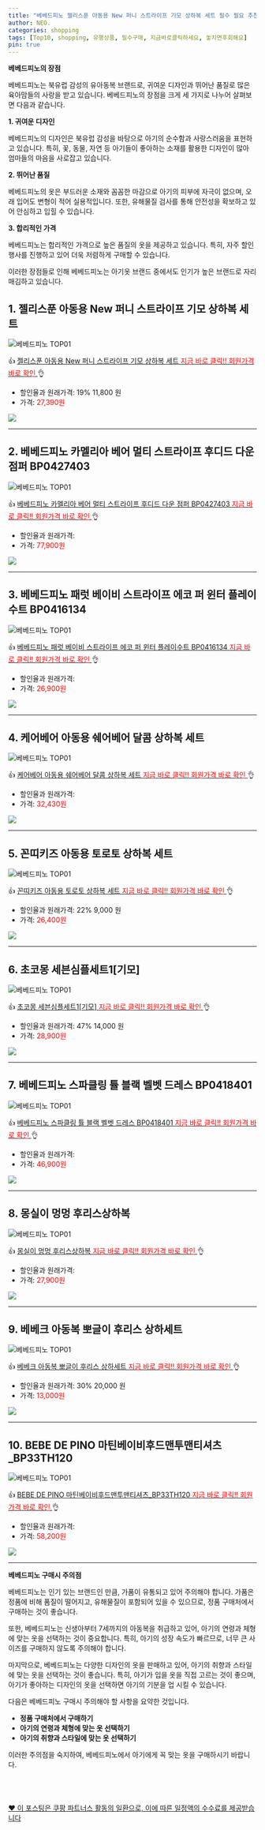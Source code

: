 ```yaml
---
title: "베베드피노 젤리스푼 아동용 New 퍼니 스트라이프 기모 상하복 세트 필수 필요 추천 제품 비교 최저 가격 비교 장점 구매 후기 구매평"
author: NEO.
categories: shopping
tags: [Top10, shopping, 유행상품, 필수구매, 지금바로클릭하세요, 놓치면후회해요]
pin: true
---
```

**베베드피노의 장점**

베베드피노는 북유럽 감성의 유아동복 브랜드로, 귀여운 디자인과 뛰어난 품질로 많은 육아맘들의 사랑을 받고 있습니다. 베베드피노의 장점을 크게 세 가지로 나누어 살펴보면 다음과 같습니다.

**1. 귀여운 디자인**

베베드피노의 디자인은 북유럽 감성을 바탕으로 아기의 순수함과 사랑스러움을 표현하고 있습니다. 특히, 꽃, 동물, 자연 등 아기들이 좋아하는 소재를 활용한 디자인이 많아 엄마들의 마음을 사로잡고 있습니다.

**2. 뛰어난 품질**

베베드피노의 옷은 부드러운 소재와 꼼꼼한 마감으로 아기의 피부에 자극이 없으며, 오래 입어도 변형이 적어 실용적입니다. 또한, 유해물질 검사를 통해 안전성을 확보하고 있어 안심하고 입힐 수 있습니다.

**3. 합리적인 가격**

베베드피노는 합리적인 가격으로 높은 품질의 옷을 제공하고 있습니다. 특히, 자주 할인 행사를 진행하고 있어 더욱 저렴하게 구매할 수 있습니다.

이러한 장점들로 인해 베베드피노는 아기옷 브랜드 중에서도 인기가 높은 브랜드로 자리매김하고 있습니다.

   

## 1. 젤리스푼 아동용 New 퍼니 스트라이프 기모 상하복 세트

![베베드피노 TOP01](https://thumbnail8.coupangcdn.com/thumbnails/remote/490x490ex/image/retail/images/2021/12/06/17/5/916d75d0-a07e-4d88-b2f2-ca7d6c4a5c29.jpg)


👍 [젤리스푼 아동용 New 퍼니 스트라이프 기모 상하복 세트 <font color=red> 지금 바로 클릭!! 회원가격 바로 확인 </font> ](https://link.coupang.com/re/AFFSDP?lptag=AF3617701&subid=GithubCoopas&pageKey=6221405249&traceid=V0-153&itemId=12453304835&vendorItemId=79722375554) 👌 


- 할인율과 원래가격: 19%  11,800   원
- 가격: <span style='color:red'>27,390원</span>

[![](/discount_price.png)](https://link.coupang.com/re/AFFSDP?lptag=AF3617701&subid=GithubCoopas&pageKey=6221405249&traceid=V0-153&itemId=12453304835&vendorItemId=79722375554)

---


   

## 2. 베베드피노 카멜리아 베어 멀티 스트라이프 후디드 다운 점퍼 BP0427403

![베베드피노 TOP01](https://thumbnail10.coupangcdn.com/thumbnails/remote/490x490ex/image/vendor_inventory/0727/65191b4b39748105185daf76950aad7ed89c25879b0e719303bc04149808.jpg)


👍 [베베드피노 카멜리아 베어 멀티 스트라이프 후디드 다운 점퍼 BP0427403 <font color=red> 지금 바로 클릭!! 회원가격 바로 확인 </font> ](https://link.coupang.com/re/AFFSDP?lptag=AF3617701&subid=GithubCoopas&pageKey=5416513095&traceid=V0-153&itemId=8165907106&vendorItemId=75454149474) 👌 


- 할인율과 원래가격: 
- 가격: <span style='color:red'>77,900원</span>

[![](/discount_price.png)](https://link.coupang.com/re/AFFSDP?lptag=AF3617701&subid=GithubCoopas&pageKey=5416513095&traceid=V0-153&itemId=8165907106&vendorItemId=75454149474)

---


   

## 3. 베베드피노 패럿 베이비 스트라이프 에코 퍼 윈터 플레이수트 BP0416134

![베베드피노 TOP01](https://thumbnail9.coupangcdn.com/thumbnails/remote/490x490ex/image/vendor_inventory/b85f/b1aca05f18b147a9470167c012892dccfc3096f3a40e705d532c7df71bc7.jpg)


👍 [베베드피노 패럿 베이비 스트라이프 에코 퍼 윈터 플레이수트 BP0416134 <font color=red> 지금 바로 클릭!! 회원가격 바로 확인 </font> ](https://link.coupang.com/re/AFFSDP?lptag=AF3617701&subid=GithubCoopas&pageKey=5416499365&traceid=V0-153&itemId=8165810225&vendorItemId=75454064674) 👌 


- 할인율과 원래가격: 
- 가격: <span style='color:red'>26,900원</span>

[![](/discount_price.png)](https://link.coupang.com/re/AFFSDP?lptag=AF3617701&subid=GithubCoopas&pageKey=5416499365&traceid=V0-153&itemId=8165810225&vendorItemId=75454064674)

---


   

## 4. 케어베어 아동용 쉐어베어 달콤 상하복 세트

![베베드피노 TOP01](https://thumbnail10.coupangcdn.com/thumbnails/remote/490x490ex/image/retail/images/2023/09/18/10/9/fa97d7b4-d5ca-4f55-9f25-b32eb12b1bbe.jpg)


👍 [케어베어 아동용 쉐어베어 달콤 상하복 세트 <font color=red> 지금 바로 클릭!! 회원가격 바로 확인 </font> ](https://link.coupang.com/re/AFFSDP?lptag=AF3617701&subid=GithubCoopas&pageKey=7582326370&traceid=V0-153&itemId=20018037662&vendorItemId=87222751761) 👌 


- 할인율과 원래가격: 
- 가격: <span style='color:red'>32,430원</span>

[![](/discount_price.png)](https://link.coupang.com/re/AFFSDP?lptag=AF3617701&subid=GithubCoopas&pageKey=7582326370&traceid=V0-153&itemId=20018037662&vendorItemId=87222751761)

---


   

## 5. 꼰띠키즈 아동용 토로토 상하복 세트

![베베드피노 TOP01](https://thumbnail8.coupangcdn.com/thumbnails/remote/490x490ex/image/rs_quotation_api/rmp5yjdk/6b3dee2c672b470f987b7e2fcd8b9951.jpg)


👍 [꼰띠키즈 아동용 토로토 상하복 세트 <font color=red> 지금 바로 클릭!! 회원가격 바로 확인 </font> ](https://link.coupang.com/re/AFFSDP?lptag=AF3617701&subid=GithubCoopas&pageKey=7578284121&traceid=V0-153&itemId=19999954178&vendorItemId=87097107741) 👌 


- 할인율과 원래가격: 22%  9,000   원
- 가격: <span style='color:red'>26,400원</span>

[![](/discount_price.png)](https://link.coupang.com/re/AFFSDP?lptag=AF3617701&subid=GithubCoopas&pageKey=7578284121&traceid=V0-153&itemId=19999954178&vendorItemId=87097107741)

---


   

## 6. 초코몽 세븐심플세트1[기모]

![베베드피노 TOP01](https://thumbnail7.coupangcdn.com/thumbnails/remote/490x490ex/image/vendor_inventory/b47e/45c0725958772bf5c67d918bddca2b8893359d518126a3491bf49e45f9cc.jpg)


👍 [초코몽 세븐심플세트1[기모] <font color=red> 지금 바로 클릭!! 회원가격 바로 확인 </font> ](https://link.coupang.com/re/AFFSDP?lptag=AF3617701&subid=GithubCoopas&pageKey=7007180609&traceid=V0-153&itemId=17206281820&vendorItemId=84149183722) 👌 


- 할인율과 원래가격: 47%  14,000   원
- 가격: <span style='color:red'>28,900원</span>

[![](/discount_price.png)](https://link.coupang.com/re/AFFSDP?lptag=AF3617701&subid=GithubCoopas&pageKey=7007180609&traceid=V0-153&itemId=17206281820&vendorItemId=84149183722)

---


   

## 7. 베베드피노 스파클링 튤 블랙 벨벳 드레스 BP0418401

![베베드피노 TOP01](https://thumbnail8.coupangcdn.com/thumbnails/remote/490x490ex/image/vendor_inventory/2309/595df0979ce9ac028bc4c00db5f89a91a43cb9e1b1df60e1e2e670747805.jpg)


👍 [베베드피노 스파클링 튤 블랙 벨벳 드레스 BP0418401 <font color=red> 지금 바로 클릭!! 회원가격 바로 확인 </font> ](https://link.coupang.com/re/AFFSDP?lptag=AF3617701&subid=GithubCoopas&pageKey=6944539681&traceid=V0-153&itemId=16851573962&vendorItemId=84030543083) 👌 


- 할인율과 원래가격: 
- 가격: <span style='color:red'>46,900원</span>

[![](/discount_price.png)](https://link.coupang.com/re/AFFSDP?lptag=AF3617701&subid=GithubCoopas&pageKey=6944539681&traceid=V0-153&itemId=16851573962&vendorItemId=84030543083)

---


   

## 8. 몽실이 멍멍 후리스상하복

![베베드피노 TOP01](https://thumbnail9.coupangcdn.com/thumbnails/remote/490x490ex/image/vendor_inventory/9742/01aa02f5f2b9445b5b8d8fdc988e4219ed7d45532e1d63e651fe37ef213a.jpg)


👍 [몽실이 멍멍 후리스상하복 <font color=red> 지금 바로 클릭!! 회원가격 바로 확인 </font> ](https://link.coupang.com/re/AFFSDP?lptag=AF3617701&subid=GithubCoopas&pageKey=7684727895&traceid=V0-153&itemId=20533887735&vendorItemId=87610783533) 👌 


- 할인율과 원래가격: 
- 가격: <span style='color:red'>27,900원</span>

[![](/discount_price.png)](https://link.coupang.com/re/AFFSDP?lptag=AF3617701&subid=GithubCoopas&pageKey=7684727895&traceid=V0-153&itemId=20533887735&vendorItemId=87610783533)

---


   

## 9. 베베크 아동복 뽀글이 후리스 상하세트

![베베드피노 TOP01](https://thumbnail8.coupangcdn.com/thumbnails/remote/490x490ex/image/vendor_inventory/25d8/4ae6322ada9f813eada724e23d322c87f83e5994eddaff0244709572ca48.jpg)


👍 [베베크 아동복 뽀글이 후리스 상하세트 <font color=red> 지금 바로 클릭!! 회원가격 바로 확인 </font> ](https://link.coupang.com/re/AFFSDP?lptag=AF3617701&subid=GithubCoopas&pageKey=6885340079&traceid=V0-153&itemId=16513138648&vendorItemId=83446748179) 👌 


- 할인율과 원래가격: 30%  20,000   원
- 가격: <span style='color:red'>13,000원</span>

[![](/discount_price.png)](https://link.coupang.com/re/AFFSDP?lptag=AF3617701&subid=GithubCoopas&pageKey=6885340079&traceid=V0-153&itemId=16513138648&vendorItemId=83446748179)

---


   

## 10. BEBE DE PINO 마틴베이비후드맨투맨티셔츠_BP33TH120

![베베드피노 TOP01](https://thumbnail7.coupangcdn.com/thumbnails/remote/490x490ex/image/vendor_inventory/042e/d18e223772b6f1082333bb68815d93f37b9b2979081dbb1d74235007ba0f.jpg)


👍 [BEBE DE PINO 마틴베이비후드맨투맨티셔츠_BP33TH120 <font color=red> 지금 바로 클릭!! 회원가격 바로 확인 </font> ](https://link.coupang.com/re/AFFSDP?lptag=AF3617701&subid=GithubCoopas&pageKey=7750518555&traceid=V0-153&itemId=20875510623&vendorItemId=87942765563) 👌 


- 할인율과 원래가격: 
- 가격: <span style='color:red'>58,200원</span>

[![](/discount_price.png)](https://link.coupang.com/re/AFFSDP?lptag=AF3617701&subid=GithubCoopas&pageKey=7750518555&traceid=V0-153&itemId=20875510623&vendorItemId=87942765563)

---
**베베드피노 구매시 주의점**

베베드피노는 인기 있는 브랜드인 만큼, 가품이 유통되고 있어 주의해야 합니다. 가품은 정품에 비해 품질이 떨어지고, 유해물질이 포함되어 있을 수 있으므로, 정품 구매처에서 구매하는 것이 좋습니다.

또한, 베베드피노는 신생아부터 7세까지의 아동복을 취급하고 있어, 아기의 연령과 체형에 맞는 옷을 선택하는 것이 중요합니다. 특히, 아기의 성장 속도가 빠르므로, 너무 큰 사이즈를 구매하지 않도록 주의해야 합니다.

마지막으로, 베베드피노는 다양한 디자인의 옷을 판매하고 있어, 아기의 취향과 스타일에 맞는 옷을 선택하는 것이 좋습니다. 특히, 아기가 입을 옷을 직접 고르는 것이 좋으며, 아기가 좋아하는 디자인의 옷을 선택하면 아기의 기분을 업 시킬 수 있습니다.

다음은 베베드피노 구매시 주의해야 할 사항을 요약한 것입니다.

* **정품 구매처에서 구매하기**
* **아기의 연령과 체형에 맞는 옷 선택하기**
* **아기의 취향과 스타일에 맞는 옷 선택하기**

이러한 주의점을 숙지하여, 베베드피노에서 아기에게 꼭 맞는 옷을 구매하시기 바랍니다.<br><br><br><br><br> [ ❤  이 포스팅은 쿠팡 파트너스 활동의 일환으로, 이에 따른 일정액의 수수료를 제공받습니다](https://link.coupang.com/a/bcEFyh)